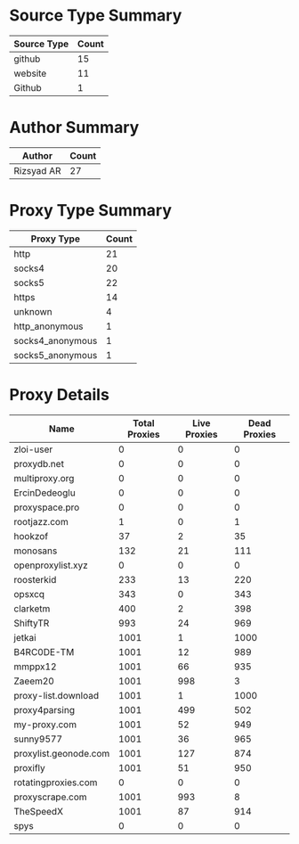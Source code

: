 # Source Type Summary

| Source Type | Count |
|-------------|-------|
| github | 15 |
| website | 11 |
| Github | 1 |


# Author Summary

| Author | Count |
|--------|-------|
| Rizsyad AR | 27 |


# Proxy Type Summary

| Proxy Type | Count |
|------------|-------|
| http | 21 |
| socks4 | 20 |
| socks5 | 22 |
| https | 14 |
| unknown | 4 |
| http_anonymous | 1 |
| socks4_anonymous | 1 |
| socks5_anonymous | 1 |


# Proxy Details

| Name | Total Proxies | Live Proxies | Dead Proxies |
|------|---------------|--------------|---------------|
| zloi-user | 0 | 0 | 0 |
| proxydb.net | 0 | 0 | 0 |
| multiproxy.org | 0 | 0 | 0 |
| ErcinDedeoglu | 0 | 0 | 0 |
| proxyspace.pro | 0 | 0 | 0 |
| rootjazz.com | 1 | 0 | 1 |
| hookzof | 37 | 2 | 35 |
| monosans | 132 | 21 | 111 |
| openproxylist.xyz | 0 | 0 | 0 |
| roosterkid | 233 | 13 | 220 |
| opsxcq | 343 | 0 | 343 |
| clarketm | 400 | 2 | 398 |
| ShiftyTR | 993 | 24 | 969 |
| jetkai | 1001 | 1 | 1000 |
| B4RC0DE-TM | 1001 | 12 | 989 |
| mmppx12 | 1001 | 66 | 935 |
| Zaeem20 | 1001 | 998 | 3 |
| proxy-list.download | 1001 | 1 | 1000 |
| proxy4parsing | 1001 | 499 | 502 |
| my-proxy.com | 1001 | 52 | 949 |
| sunny9577 | 1001 | 36 | 965 |
| proxylist.geonode.com | 1001 | 127 | 874 |
| proxifly | 1001 | 51 | 950 |
| rotatingproxies.com | 0 | 0 | 0 |
| proxyscrape.com | 1001 | 993 | 8 |
| TheSpeedX | 1001 | 87 | 914 |
| spys | 0 | 0 | 0 |
